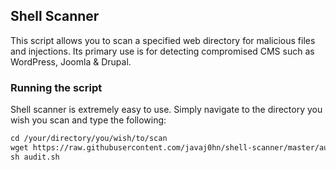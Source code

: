 ## Shell Scanner

This script allows you to scan a specified web directory for malicious files and injections. Its primary use is for detecting compromised CMS such as WordPress, Joomla & Drupal.

### Running the script

Shell scanner is extremely easy to use. Simply navigate to the directory you wish you scan and type the following:

```markdown
cd /your/directory/you/wish/to/scan
wget https://raw.githubusercontent.com/javaj0hn/shell-scanner/master/audit.sh
sh audit.sh
```
